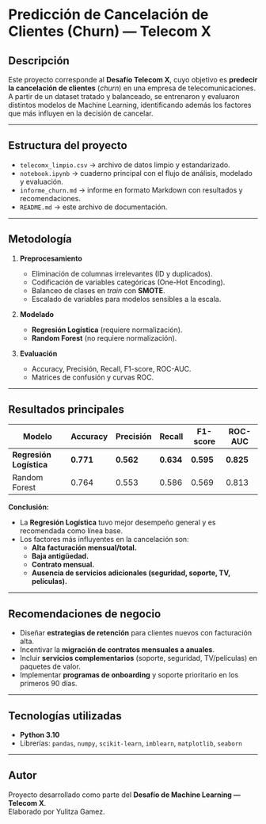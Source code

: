 # Predicción de Cancelación de Clientes (Churn) — Telecom X

##  Descripción
Este proyecto corresponde al **Desafío Telecom X**, cuyo objetivo es **predecir la cancelación de clientes** (*churn*) en una empresa de telecomunicaciones.  
A partir de un dataset tratado y balanceado, se entrenaron y evaluaron distintos modelos de Machine Learning, identificando además los factores que más influyen en la decisión de cancelar.

---

##  Estructura del proyecto
- `telecomx_limpio.csv` → archivo de datos limpio y estandarizado.  
- `notebook.ipynb` → cuaderno principal con el flujo de análisis, modelado y evaluación.  
- `informe_churn.md` → informe en formato Markdown con resultados y recomendaciones.  
- `README.md` → este archivo de documentación.  

---

##  Metodología
1. **Preprocesamiento**
   - Eliminación de columnas irrelevantes (ID y duplicados).
   - Codificación de variables categóricas (One-Hot Encoding).
   - Balanceo de clases en *train* con **SMOTE**.
   - Escalado de variables para modelos sensibles a la escala.

2. **Modelado**
   - **Regresión Logística** (requiere normalización).  
   - **Random Forest** (no requiere normalización).  

3. **Evaluación**
   - Accuracy, Precisión, Recall, F1-score, ROC-AUC.  
   - Matrices de confusión y curvas ROC.  

---

##  Resultados principales

| Modelo               | Accuracy | Precisión | Recall | F1-score | ROC-AUC |
|----------------------|----------|-----------|--------|----------|---------|
| **Regresión Logística** | **0.771** | **0.562** | **0.634** | **0.595** | **0.825** |
| Random Forest        | 0.764    | 0.553     | 0.586  | 0.569    | 0.813   |

 **Conclusión:**  
- La **Regresión Logística** tuvo mejor desempeño general y es recomendada como línea base.  
- Los factores más influyentes en la cancelación son:
  - **Alta facturación mensual/total.**
  - **Baja antigüedad.**
  - **Contrato mensual.**
  - **Ausencia de servicios adicionales (seguridad, soporte, TV, películas).**

---

##  Recomendaciones de negocio
- Diseñar **estrategias de retención** para clientes nuevos con facturación alta.  
- Incentivar la **migración de contratos mensuales a anuales**.  
- Incluir **servicios complementarios** (soporte, seguridad, TV/películas) en paquetes de valor.  
- Implementar **programas de onboarding** y soporte prioritario en los primeros 90 días.  

---

##  Tecnologías utilizadas
- **Python 3.10**  
- Librerías: `pandas`, `numpy`, `scikit-learn`, `imblearn`, `matplotlib`, `seaborn`  

---

##  Autor
Proyecto desarrollado como parte del **Desafío de Machine Learning — Telecom X**.  
Elaborado por Yulitza Gamez.
